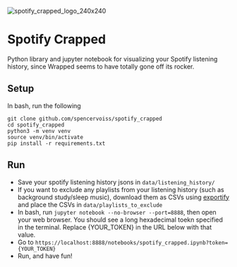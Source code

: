 ![spotify_crapped_logo_240x240](https://github.com/user-attachments/assets/5263ed61-6064-4a37-bfb7-33ca398336ce)
# Spotify Crapped

Python library and jupyter notebook for visualizing your Spotify listening history, since Wrapped seems to have totally gone off its rocker.

## Setup

In bash, run the following
```
git clone github.com/spencervoiss/spotify_crapped
cd spotify_crapped
python3 -m venv venv
source venv/bin/activate
pip install -r requirements.txt
```

## Run

- Save your spotify listening history jsons in `data/listening_history/`
- If you want to exclude any playlists from your listening history (such as background study/sleep music), download them as CSVs using [exportify](https://exportify.app) and place the CSVs in `data/playlists_to_exclude`
- In bash, run `jupyter notebook --no-browser --port=8888`, then open your web browser. You should see a long hexadecimal toekn specified in the terminal. Replace {YOUR_TOKEN} in the URL below with that value.
- Go to `https://localhost:8888/notebooks/spotify_crapped.ipynb?token={YOUR_TOKEN}`
- Run, and have fun!